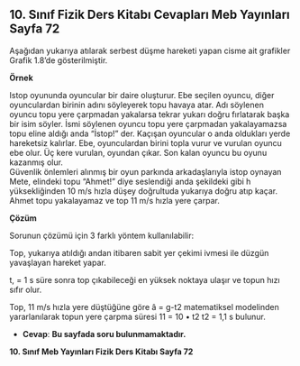 ## 10. Sınıf Fizik Ders Kitabı Cevapları Meb Yayınları Sayfa 72

Aşağıdan yukarıya atılarak serbest düşme hareketi yapan cisme ait grafikler Grafik 1.8’de gösterilmiştir.

**Örnek**

Istop oyununda oyuncular bir daire oluşturur. Ebe seçilen oyuncu, diğer oyunculardan birinin adını söyleyerek topu havaya atar. Adı söylenen oyuncu topu yere çarpmadan yakalarsa tekrar yukarı doğru fırlatarak başka bir isim söyler. İsmi söylenen oyuncu topu yere çarpmadan yakalayamazsa topu eline aldığı anda “İstop!” der. Kaçışan oyuncular o anda oldukları yerde hareketsiz kalırlar. Ebe, oyunculardan birini topla vurur ve vurulan oyuncu ebe olur. Üç kere vurulan, oyundan çıkar. Son kalan oyuncu bu oyunu kazanmış olur.  
 Güvenlik önlemleri alınmış bir oyun parkında arkadaşlarıyla istop oynayan Mete, elindeki topu “Ahmet!” diye seslendiği anda şekildeki gibi h yüksekliğinden 10 m/s hızla düşey doğrultuda yukarıya doğru atıp kaçar. Ahmet topu yakalayamaz ve top 11 m/s hızla yere çarpar.

**Çözüm**

Sorunun çözümü için 3 farklı yöntem kullanılabilir:

Top, yukarıya atıldığı andan itibaren sabit yer çekimi ivmesi ile düzgün yavaşlayan hareket yapar.

t, = 1 s süre sonra top çıkabileceği en yüksek noktaya ulaşır ve topun hızı sıfır olur.

Top, 11 m/s hızla yere düştüğüne göre â = g-t2 matematiksel modelinden yararlanılarak topun yere çarpma süresi 11 = 10 • t2 t2 = 1,1 s bulunur.

* **Cevap**: **Bu sayfada soru bulunmamaktadır.**

**10. Sınıf Meb Yayınları Fizik Ders Kitabı Sayfa 72**